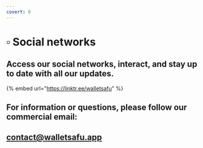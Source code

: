 ```yaml
---
coverY: 0
---
```


# ▫ Social networks

## Access our social networks, interact, and stay up to date with all our updates.

{% embed url="https://linktr.ee/walletsafu" %}

## For information or questions, please follow our commercial email:

## contact@walletsafu.app
